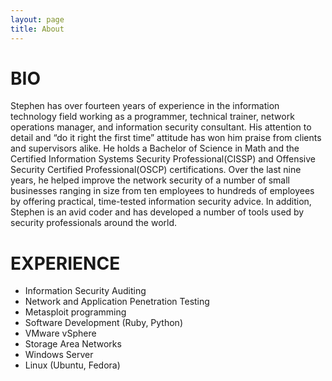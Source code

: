 ```yaml
---
layout: page
title: About
---
```


BIO
===
Stephen has over fourteen years of experience in the information technology field working as a programmer, technical trainer, network operations manager, and information security consultant. His attention to detail and “do it right the first time” attitude has won him praise from clients and supervisors alike. He holds a Bachelor of Science in Math and the Certified Information Systems Security Professional(CISSP) and Offensive Security Certified Professional(OSCP) certifications. Over the last nine years, he helped improve the network security of a number of small businesses ranging in size from ten employees to hundreds of employees by offering practical, time-tested information security advice. In addition, Stephen is an avid coder and has developed a number of tools used by security professionals around the world.

EXPERIENCE
==========
* Information Security Auditing
* Network and Application Penetration Testing
* Metasploit programming
* Software Development (Ruby, Python)
* VMware vSphere
* Storage Area Networks
* Windows Server
* Linux (Ubuntu, Fedora)